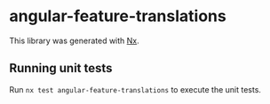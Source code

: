 # angular-feature-translations

This library was generated with [Nx](https://nx.dev).

## Running unit tests

Run `nx test angular-feature-translations` to execute the unit tests.
